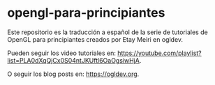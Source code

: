 # opengl-para-principiantes
Este repositorio es la traducción a español de la serie de tutoriales de OpenGL para principiantes creados por Etay Meiri en ogldev. 

Pueden seguir los video tutoriales en: https://youtube.com/playlist?list=PLA0dXqQjCx0S04ntJKUftl6OaOgsiwHjA.

O seguir los blog posts en: https://ogldev.org.
